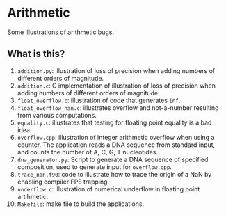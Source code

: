 # Arithmetic
Some illustrations of arithmetic bugs.

## What is this?
1. `addition.py`: illustration of loss of precision when adding numbers
    of different orders of magnitude.
1. `addition.c`: C implementation of illustration of loss of precision
    when adding numbers of different orders of magnitude.
1. `float_overflow.c`: illustration of code that generates `inf`.
1. `float_overflow_nan.c`: illustrates overflow and not-a-number resulting
    from various computations.
1. `equality.c`: illustrates that testing for floating point equality is
    a bad idea.
1. `overflow.cpp`: illustration of integer arithmetic overflow when using a
    counter. The application reads a DNA sequence from standard input,
    and counts the number of A, C, G, T nucleotides.
1. `dna_generator.py`: Script to generate a DNA sequence of specified
    composition, used to generate input for `overflow.cpp`.
1. `trace_nan.f90`: code to illustrate how to trace the origin of a NaN
    by enabling compiler FPE trapping.
1. `underflow.c`: illustration of numerical underflow in floating point
    artihmetic.
1. `Makefile`: make file to build the applications.
